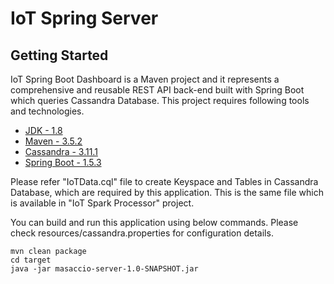 # IoT Spring Server

## Getting Started

IoT Spring Boot Dashboard is a Maven project and it represents a comprehensive and reusable REST API back-end built with Spring Boot which queries Cassandra Database.
This project requires following tools and technologies.

* [JDK - 1.8](http://www.oracle.com/technetwork/java/javase/downloads/jdk8-downloads-2133151.html)
* [Maven - 3.5.2](https://maven.apache.org/download.cgi)
* [Cassandra - 3.11.1](http://cassandra.apache.org/download/)
* [Spring Boot - 1.5.3](https://mvnrepository.com/artifact/org.springframework.boot/spring-boot/1.3.5.RELEASE)

Please refer "IoTData.cql" file to create Keyspace and Tables in Cassandra Database, which are required by this application. This is the same file which is available in "IoT Spark Processor" project.

You can build and run this application using below commands. Please check resources/cassandra.properties for configuration details.

```
mvn clean package
cd target
java -jar masaccio-server-1.0-SNAPSHOT.jar
```
